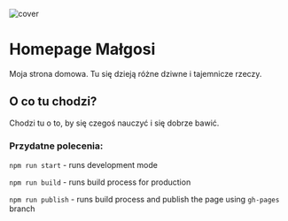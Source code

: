 ![cover](https://cotenfrontend.pl/img/cover.png)

# Homepage Małgosi

Moja strona domowa. Tu się dzieją różne dziwne i tajemnicze rzeczy.

## O co tu chodzi?

Chodzi tu o to, by się czegoś nauczyć i się dobrze bawić.

### Przydatne polecenia:

`npm run start` - runs development mode

`npm run build` - runs build process for production

`npm run publish` - runs build process and publish the page using `gh-pages` branch

